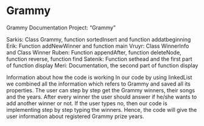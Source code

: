 # Grammy
Grammy
Documentation
Project: “Grammy”

Sarkis: Class Grammy, function sortedInsert and function addatbeginning
Erik: Function addNewWinner and function main
Vruyr: Class WinnerInfo and Class Winner
Ruben: Function appendAfter, function deleteNode, function reverse, function find
Satenik: Function sethead and the first part of function display
Meri: Documentation, the second part of function display

Information about how the code is working
In our code by using linkedList we combined all the information which refers to Grammy and saved all its properties. The user can step by step get the Grammy winners, their songs and the years. After every winner the user should answer if he/she wants to add another winner or not. If the user types no, then our code is implementing step by step typing the winners. Hence, the code will give the user information about registered Grammy prize years. 
